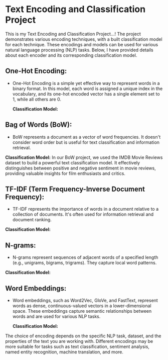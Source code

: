 # Text Encoding and Classification Project

This is my Text Encoding and Classification Project...! The project demonstrates various encoding techniques, with a built classification model for each technique. These encodings and models can be used for various natural language processing (NLP) tasks. Below, I have provided details about each encoder and its corresponding classification model.

## One-Hot Encoding:
  - One-Hot Encoding is a simple yet effective way to represent words in a binary format. In this model, each word is assigned a unique index in the vocabulary, and its one-hot encoded vector has a single element set to 1, while all others are 0.
  
    **Classification Model:**

## Bag of Words (BoW):
  - BoW represents a document as a vector of word frequencies. It doesn't consider word order but is useful for text classification and information retrieval.

 **Classification Model:**
    In our BoW project, we used the IMDB Movie Reviews dataset to build a powerful text classification model. It effectively distinguishes between positive and negative sentiment in movie reviews, providing valuable insights for film enthusiasts and critics.
## TF-IDF (Term Frequency-Inverse Document Frequency):
  - TF-IDF represents the importance of words in a document relative to a collection of documents. It's often used for information retrieval and document ranking.
  
   **Classification Model:**
    
## N-grams:
  - N-grams represent sequences of adjacent words of a specified length (e.g., unigrams, bigrams, trigrams). They capture local word patterns.
 
   **Classification Model:**
    
## Word Embeddings:
  - Word embeddings, such as Word2Vec, GloVe, and FastText, represent words as dense, continuous-valued vectors in a lower-dimensional space. These embeddings capture semantic relationships between words and are used for various NLP tasks.
  
    **Classification Model:**
  
The choice of encoding depends on the specific NLP task, dataset, and the properties of the text you are working with. Different encodings may be more suitable for tasks such as text classification, sentiment analysis, named entity recognition, machine translation, and more.
